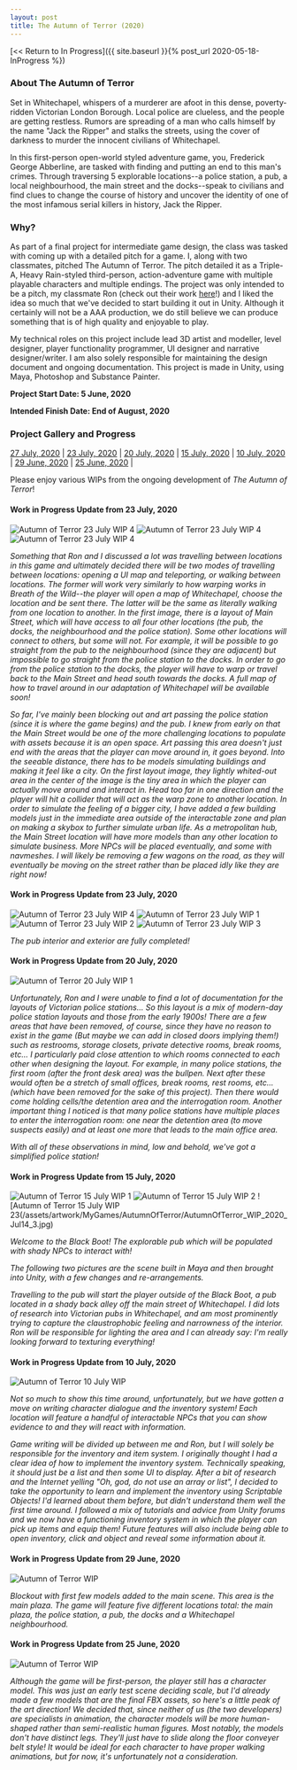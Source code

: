 ```yaml
---
layout: post
title: The Autumn of Terror (2020)
---
```



[<< Return to In Progress]({{ site.baseurl }}{% post_url 2020-05-18-InProgress %})

### **About The Autumn of Terror**
Set in Whitechapel, whispers of a murderer are afoot in this dense, poverty-ridden Victorian London Borough. Local police are clueless, and the people are getting restless. Rumors are spreading of a man who calls himself by the name "Jack the Ripper" and stalks the streets, using the cover of darkness to murder the innocent civilians of Whitechapel.  

In this first-person open-world styled adventure game, you, Frederick George Abberline, are tasked with finding and putting an end to this man's crimes. Through traversing 5 explorable locations--a police station, a pub, a local neighbourhood, the main street and the docks--speak to civilians and find clues to change the course of history and uncover the identity of one of the most infamous serial killers in history, Jack the Ripper. 


### **Why?**
As part of a final project for intermediate game design, the class was tasked with coming up with a detailed pitch for a game. I, along with two classmates, pitched The Autumn of Terror. The pitch detailed it as a Triple-A, Heavy Rain-styled third-person, action-adventure game with multiple playable characters and multiple endings. 
The project was only intended to be a pitch, my classmate Ron (check out their work [here](https://ronojoymitra.itch.io/)!) and I liked the idea so much that we've decided to start building it out in Unity. Although it certainly will not be a AAA production, we do still believe we can produce something that is of high quality and enjoyable to play. 

My technical roles on this project include lead 3D artist and modeller, level designer, player functionality programmer, UI designer and narrative designer/writer. I am also solely responsible for maintaining the design document and ongoing documentation. This project is made in Unity, using Maya, Photoshop and Substance Painter. 


**Project Start Date: 5 June, 2020**

**Intended Finish Date: End of August, 2020**


### **Project Gallery and Progress**

[27 July, 2020](#work-in-progress-update-from-27-july-2020)	|	[23 July, 2020](#work-in-progress-update-from-23-july-2020)	|	[20 July, 2020](#work-in-progress-update-from-20-july-2020)	|	[15 July, 2020](#work-in-progress-update-from-15-july-2020)	|	[10 July, 2020](#work-in-progress-update-from-10-july-2020)	|	[29 June, 2020](#work-in-progress-update-from-29-june-2020)	|	[25 June, 2020](#work-in-progress-update-from-25-june-2020)	|

Please enjoy various WIPs from the ongoing development of _The Autumn of Terror_!


#### Work in Progress Update from 23 July, 2020 
![Autumn of Terror 23 July WIP 4](/assets/artwork/MyGames/AutumnOfTerror/MainStreetLayout.jpg)
![Autumn of Terror 23 July WIP 4](/assets/artwork/MyGames/AutumnOfTerror/AutumnOfTerror_WIP_2020_Jul27.jpg)
![Autumn of Terror 23 July WIP 4](/assets/artwork/MyGames/AutumnOfTerror/AutumnOfTerror_WIP_2020_Jul27_2.jpg)

_Something that Ron and I discussed a lot was travelling between locations in this game and ultimately decided there will be two modes of travelling between locations: opening a UI map and teleporting, or walking between locations. The former will work very similarly to how warping works in Breath of the Wild--the player will open a map of Whitechapel, choose the location and be sent there. The latter will be the same as literally walking from one location to another. In the first image, there is a layout of Main Street, which will have access to all four other locations (the pub, the docks, the neighbourhood and the police station). Some other locations will connect to others, but some will not. For example, it will be possible to go straight from the pub to the neighbourhood (since they are adjacent) but impossible to go straight from the police station to the docks. In order to go from the police station to the docks, the player will have to warp or travel back to the Main Street and head south towards the docks. A full map of how to travel around in our adaptation of Whitechapel will be available soon!_

_So far, I've mainly been blocking out and art passing the police station (since it is where the game begins) and the pub. I knew from early on that the Main Street would be one of the more challenging locations to populate with assets because it is an open space. Art passing this area doesn't just end with the areas that the player can move around in, it goes beyond. Into the seeable distance, there has to be models simulating buildings and making it feel like a city. On the first layout image, they lightly whited-out area in the center of the image is the tiny area in which the player can actually move around and interact in. Head too far in one direction and the player will hit a collider that will act as the warp zone to another location. In order to simulate the feeling of a bigger city, I have added a few building models just in the immediate area outside of the interactable zone and plan on making a skybox to further simulate urban life. As a metropolitan hub, the Main Street location will have more models than any other location to simulate business. More NPCs will be placed eventually, and some with navmeshes. I will likely be removing a few wagons on the road, as they will eventually be moving on the street rather than be placed idly like they are right now!_ 


#### Work in Progress Update from 23 July, 2020 

![Autumn of Terror 23 July WIP 4](/assets/artwork/MyGames/AutumnOfTerror/AutumnOfTerror_WIP_2020_Jul23_4.jpg)
![Autumn of Terror 23 July WIP 1](/assets/artwork/MyGames/AutumnOfTerror/AutumnOfTerror_WIP_2020_Jul23.jpg)
![Autumn of Terror 23 July WIP 2](/assets/artwork/MyGames/AutumnOfTerror/AutumnOfTerror_WIP_2020_Jul23_2.jpg)
![Autumn of Terror 23 July WIP 3](/assets/artwork/MyGames/AutumnOfTerror/AutumnOfTerror_WIP_2020_Jul23_3.jpg)

_The pub interior and exterior are fully completed!_


#### Work in Progress Update from 20 July, 2020 

![Autumn of Terror 20 July WIP 1](/assets/artwork/MyGames/AutumnOfTerror/PoliceStationLayout.jpg)

_Unfortunately, Ron and I were unable to find a lot of documentation for the layouts of Victorian police stations... So this layout is a mix of modern-day police station layouts and those from the early 1900s! There are a few areas that have been removed, of course, since they have no reason to exist in the game (But maybe we can add in closed doors implying them!) such as restrooms, storage closets, private detective rooms, break rooms, etc... I particularly paid close attention to which rooms connected to each other when designing the layout. For example, in many police stations, the first room (after the front desk area) was the bullpen. Next after these would often be a stretch of small offices, break rooms, rest rooms, etc... (which have been removed for the sake of this project). Then there would come holding cells/the detention area and the interrogation room. Another important thing I noticed is that many police stations have multiple places to enter the interrogation room: one near the detention area (to move suspects easily) and at least one more that leads to the main office area._

_With all of these observations in mind, low and behold, we've got a simplified police station!_


#### Work in Progress Update from 15 July, 2020 

![Autumn of Terror 15 July WIP 1](/assets/artwork/MyGames/AutumnOfTerror/AutumnOfTerror_WIP_2020_Jul14.jpg)
![Autumn of Terror 15 July WIP 2](/assets/artwork/MyGames/AutumnOfTerror/AutumnOfTerror_WIP_2020_Jul14_2.jpg)
![Autumn of Terror 15 July WIP 23(/assets/artwork/MyGames/AutumnOfTerror/AutumnOfTerror_WIP_2020_Jul14_3.jpg)

_Welcome to the Black Boot! The explorable pub which will be populated with shady NPCs to interact with!_

_The following two pictures are the scene built in Maya and then brought into Unity, with a few changes and re-arrangements._

_Travelling to the pub will start the player outside of the Black Boot, a pub located in a shady back alley off the main street of Whitechapel. I did lots of research into Victorian pubs in Whitechapel, and am most prominently trying to capture the claustrophobic feeling and narrowness of the interior. Ron will be responsible for lighting the area and I can already say: I'm really looking forward to texturing everything!_


#### Work in Progress Update from 10 July, 2020 

![Autumn of Terror 10 July WIP](/assets/artwork/MyGames/AutumnOfTerror/AutumnOfTerror_WIP_2020_Jul10.jpg)

_Not so much to show this time around, unfortunately, but we have gotten a move on writing character dialogue and the inventory system! Each location will feature a handful of interactable NPCs that you can show evidence to and they will react with information._

_Game writing will be divided up between me and Ron, but I will solely be responsible for the inventory and item system. I originally thought I had a clear idea of how to implement the inventory system. Technically speaking, it should just be a list and then some UI to display. After a bit of research and the Internet yelling "Oh, god, do not use an array or list", I decided to take the opportunity to learn and implement the inventory using Scriptable Objects! I'd learned about them before, but didn't understand them well the first time around. I followed a mix of tutorials and advice from Unity forums and we now have a functioning inventory system in which the player can pick up items and equip them! Future features will also include being able to open inventory, click and object and reveal some information about it._


#### Work in Progress Update from 29 June, 2020

![Autumn of Terror WIP](/assets/artwork/MyGames/AutumnOfTerror/AutumnOfTerror_WIP2.jpg)

_Blockout with first few models added to the main scene. This area is the main plaza. The game will feature five different locations total: the main plaza, the police station, a pub, the docks and a Whitechapel neighbourhood._


#### Work in Progress Update from 25 June, 2020

![Autumn of Terror WIP](/assets/artwork/MyGames/AutumnOfTerror/AutumnOfTerror_WIP1.jpg)

_Although the game will be first-person, the player still has a character model. This was just an early test scene deciding scale, but I'd already made a few models that are the final FBX assets, so here's a little peak of the art direction! We decided that, since neither of us (the two developers) are specialists in animation, the character models will be more human-shaped rather than semi-realistic human figures. Most notably, the models don't have distinct legs. They'll just have to slide along the floor conveyer belt style! It would be ideal for each character to have proper walking animations, but for now, it's unfortunately not a consideration._